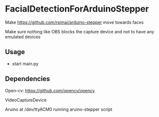 # FacialDetectionForArduinoStepper



Make https://github.com/rsimai/arduino-stepper move towards faces

Make sure nothing like OBS blocks the capture device and not to have any emulated devices

## Usage
- start main.py

## Dependencies
Open-cv: https://github.com/opencv/opencv

VideoCaptureDevice

Aruino at /dev/ttyACM0 running aruino-stepper script
